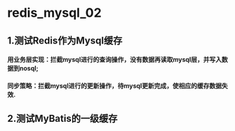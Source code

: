 # redis_mysql_02
## 1.测试Redis作为Mysql缓存<br>
#### 用业务层实现：拦截mysql进行的查询操作，没有数据再读取mysql层，并写入数据到nosql;<br>
#### 同步策略：拦截mysql进行的更新操作，待mysql更新完成，使相应的缓存数据失效.<br>
## 2.测试MyBatis的一级缓存<br>
